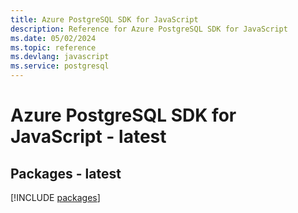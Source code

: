 ```yaml
---
title: Azure PostgreSQL SDK for JavaScript
description: Reference for Azure PostgreSQL SDK for JavaScript
ms.date: 05/02/2024
ms.topic: reference
ms.devlang: javascript
ms.service: postgresql
---
```

# Azure PostgreSQL SDK for JavaScript - latest
## Packages - latest
[!INCLUDE [packages](postgresql-index.md)]